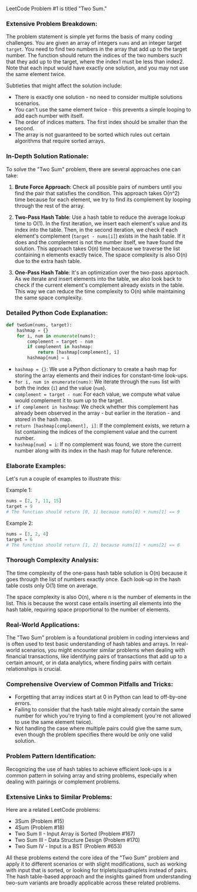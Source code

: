 LeetCode Problem #1 is titled "Two Sum."

### Extensive Problem Breakdown:
The problem statement is simple yet forms the basis of many coding challenges. You are given an array of integers `nums` and an integer target `target`. You need to find two numbers in the array that add up to the target number. The function should return the indices of the two numbers such that they add up to the target, where the index1 must be less than index2. Note that each input would have exactly one solution, and you may not use the same element twice.

Subtleties that might affect the solution include:
- There is exactly one solution - no need to consider multiple solutions scenarios.
- You can't use the same element twice - this prevents a simple looping to add each number with itself.
- The order of indices matters. The first index should be smaller than the second.
- The array is not guaranteed to be sorted which rules out certain algorithms that require sorted arrays.

### In-Depth Solution Rationale:
To solve the "Two Sum" problem, there are several approaches one can take:

1. **Brute Force Approach**: Check all possible pairs of numbers until you find the pair that satisfies the condition. This approach takes O(n^2) time because for each element, we try to find its complement by looping through the rest of the array.

2. **Two-Pass Hash Table**: Use a hash table to reduce the average lookup time to O(1). In the first iteration, we insert each element's value and its index into the table. Then, in the second iteration, we check if each element's complement (`target - nums[i]`) exists in the hash table. If it does and the complement is not the number itself, we have found the solution. This approach takes O(n) time because we traverse the list containing n elements exactly twice. The space complexity is also O(n) due to the extra hash table.

3. **One-Pass Hash Table**: It's an optimization over the two-pass approach. As we iterate and insert elements into the table, we also look back to check if the current element's complement already exists in the table. This way we can reduce the time complexity to O(n) while maintaining the same space complexity.

### Detailed Python Code Explanation:

```python
def twoSum(nums, target):
    hashmap = {}
    for i, num in enumerate(nums):
        complement = target - num
        if complement in hashmap:
            return [hashmap[complement], i]
        hashmap[num] = i
```

- `hashmap = {}`: We use a Python dictionary to create a hash map for storing the array elements and their indices for constant-time look-ups.
- `for i, num in enumerate(nums)`: We iterate through the `nums` list with both the index (`i`) and the value (`num`).
- `complement = target - num`: For each value, we compute what value would complement it to sum up to the target.
- `if complement in hashmap`: We check whether this complement has already been observed in the array - but earlier in the iteration - and stored in the hash map.
- `return [hashmap[complement], i]`: If the complement exists, we return a list containing the indices of the complement value and the current number.
- `hashmap[num] = i`: If no complement was found, we store the current number along with its index in the hash map for future reference.

### Elaborate Examples:
Let's run a couple of examples to illustrate this:

Example 1:
```python
nums = [2, 7, 11, 15]
target = 9
# The function should return [0, 1] because nums[0] + nums[1] == 9
```

Example 2:
```python
nums = [3, 2, 4]
target = 6
# The function should return [1, 2] because nums[1] + nums[2] == 6
```

### Thorough Complexity Analysis:
The time complexity of the one-pass hash table solution is O(n) because it goes through the list of numbers exactly once. Each look-up in the hash table costs only O(1) time on average.

The space complexity is also O(n), where n is the number of elements in the list. This is because the worst case entails inserting all elements into the hash table, requiring space proportional to the number of elements.

### Real-World Applications:
The "Two Sum" problem is a foundational problem in coding interviews and is often used to test basic understanding of hash tables and arrays. In real-world scenarios, you might encounter similar problems when dealing with financial transactions, like identifying pairs of transactions that add up to a certain amount, or in data analytics, where finding pairs with certain relationships is crucial.

### Comprehensive Overview of Common Pitfalls and Tricks:
- Forgetting that array indices start at 0 in Python can lead to off-by-one errors.
- Failing to consider that the hash table might already contain the same number for which you're trying to find a complement (you're not allowed to use the same element twice).
- Not handling the case where multiple pairs could give the same sum, even though the problem specifies there would be only one valid solution.

### Problem Pattern Identification:
Recognizing the use of hash tables to achieve efficient look-ups is a common pattern in solving array and string problems, especially when dealing with pairings or complement problems.

### Extensive Links to Similar Problems:
Here are a related LeetCode problems:

- 3Sum (Problem #15)
- 4Sum (Problem #18)
- Two Sum II - Input Array is Sorted (Problem #167)
- Two Sum III - Data Structure Design (Problem #170)
- Two Sum IV - Input is a BST (Problem #653)

All these problems extend the core idea of the "Two Sum" problem and apply it to different scenarios or with slight modifications, such as working with input that is sorted, or looking for triplets/quadruplets instead of pairs. The hash table-based approach and the insights gained from understanding two-sum variants are broadly applicable across these related problems.